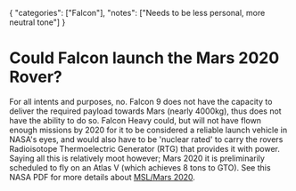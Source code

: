 {
    "categories": ["Falcon"],
    "notes": ["Needs to be less personal, more neutral tone"]
}

# Could Falcon launch the Mars 2020 Rover?

For all intents and purposes, no. Falcon 9 does not have the capacity to deliver the required payload towards Mars (nearly 4000kg), thus does not have the ability to do so. Falcon Heavy could, but will not have flown enough missions by 2020 for it to be considered a reliable launch vehicle in NASA's eyes, and would also have to be 'nuclear rated' to carry the rovers Radioisotope Thermoelectric Generator (RTG) that provides it with power. Saying all this is relatively moot however; Mars 2020 it is preliminarily scheduled to fly on an Atlas V (which achieves 8 tons to GTO). See this NASA PDF for more details about [MSL/Mars 2020](http://solarsystem.nasa.gov/docs/MSL_Landing_20120724.pdf).

